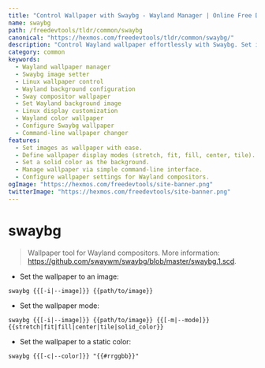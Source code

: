 ```yaml
---
title: "Control Wallpaper with Swaybg - Wayland Manager | Online Free DevTools by Hexmos"
name: swaybg
path: /freedevtools/tldr/common/swaybg
canonical: "https://hexmos.com/freedevtools/tldr/common/swaybg/"
description: "Control Wayland wallpaper effortlessly with Swaybg. Set images, modes (stretch, fit, fill), and colors easily.  Free online tool, no registration required. Command reference and examples included."
category: common
keywords:
  - Wayland wallpaper manager
  - Swaybg image setter
  - Linux wallpaper control
  - Wayland background configuration
  - Sway compositor wallpaper
  - Set Wayland background image
  - Linux display customization
  - Wayland color wallpaper
  - Configure Swaybg wallpaper
  - Command-line wallpaper changer
features:
  - Set images as wallpaper with ease.
  - Define wallpaper display modes (stretch, fit, fill, center, tile).
  - Set a solid color as the background.
  - Manage wallpaper via simple command-line interface.
  - Configure wallpaper settings for Wayland compositors.
ogImage: "https://hexmos.com/freedevtools/site-banner.png"
twitterImage: "https://hexmos.com/freedevtools/site-banner.png"
---
```


# swaybg

> Wallpaper tool for Wayland compositors.
> More information: <https://github.com/swaywm/swaybg/blob/master/swaybg.1.scd>.

- Set the wallpaper to an image:

`swaybg {{[-i|--image]}} {{path/to/image}}`

- Set the wallpaper mode:

`swaybg {{[-i|--image]}} {{path/to/image}} {{[-m|--mode]}} {{stretch|fit|fill|center|tile|solid_color}}`

- Set the wallpaper to a static color:

`swaybg {{[-c|--color]}} "{{#rrggbb}}"`
